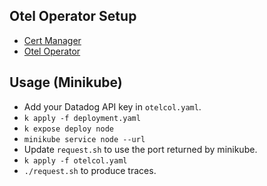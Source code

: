 ## Otel Operator Setup
- [Cert Manager](https://cert-manager.io/docs/installation/kubectl/)
- [Otel Operator](https://github.com/open-telemetry/opentelemetry-operator/blob/main/README.md)

## Usage (Minikube)
- Add your Datadog API key in `otelcol.yaml`.
- `k apply -f deployment.yaml`
- `k expose deploy node`
- `minikube service node --url`
- Update `request.sh` to use the port returned by minikube.
- `k apply -f otelcol.yaml`
- `./request.sh` to produce traces.
